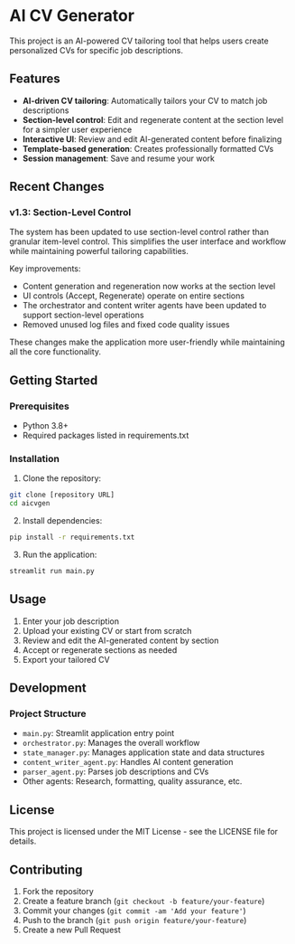 # AI CV Generator

This project is an AI-powered CV tailoring tool that helps users create personalized CVs for specific job descriptions.

## Features

- **AI-driven CV tailoring**: Automatically tailors your CV to match job descriptions
- **Section-level control**: Edit and regenerate content at the section level for a simpler user experience
- **Interactive UI**: Review and edit AI-generated content before finalizing
- **Template-based generation**: Creates professionally formatted CVs
- **Session management**: Save and resume your work

## Recent Changes

### v1.3: Section-Level Control

The system has been updated to use section-level control rather than granular item-level control. This simplifies the user interface and workflow while maintaining powerful tailoring capabilities.

Key improvements:
- Content generation and regeneration now works at the section level
- UI controls (Accept, Regenerate) operate on entire sections
- The orchestrator and content writer agents have been updated to support section-level operations
- Removed unused log files and fixed code quality issues

These changes make the application more user-friendly while maintaining all the core functionality.

## Getting Started

### Prerequisites

- Python 3.8+
- Required packages listed in requirements.txt

### Installation

1. Clone the repository:
```bash
git clone [repository URL]
cd aicvgen
```

2. Install dependencies:
```bash
pip install -r requirements.txt
```

3. Run the application:
```bash
streamlit run main.py
```

## Usage

1. Enter your job description
2. Upload your existing CV or start from scratch
3. Review and edit the AI-generated content by section
4. Accept or regenerate sections as needed
5. Export your tailored CV

## Development

### Project Structure

- `main.py`: Streamlit application entry point
- `orchestrator.py`: Manages the overall workflow
- `state_manager.py`: Manages application state and data structures
- `content_writer_agent.py`: Handles AI content generation
- `parser_agent.py`: Parses job descriptions and CVs
- Other agents: Research, formatting, quality assurance, etc.

## License

This project is licensed under the MIT License - see the LICENSE file for details.

## Contributing

1. Fork the repository
2. Create a feature branch (`git checkout -b feature/your-feature`)
3. Commit your changes (`git commit -am 'Add your feature'`)
4. Push to the branch (`git push origin feature/your-feature`)
5. Create a new Pull Request 